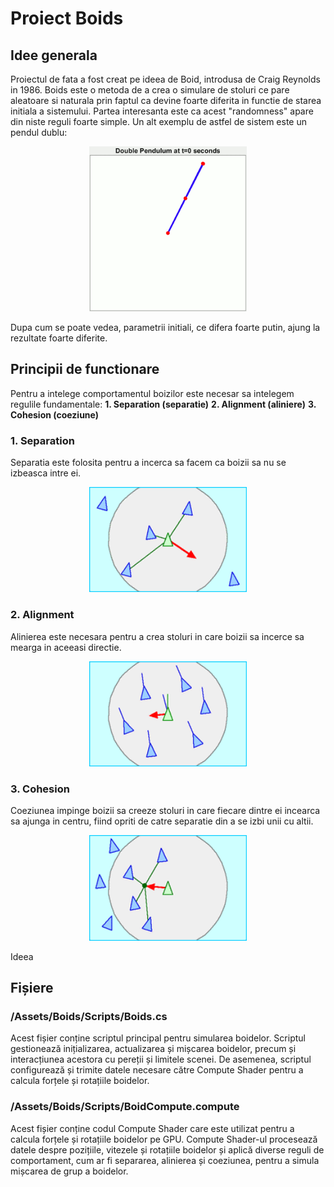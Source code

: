 # Proiect Boids

## Idee generala

Proiectul de fata a fost creat pe ideea de Boid, introdusa de Craig Reynolds in 1986. Boids este o metoda de a crea o simulare de stoluri ce pare aleatoare si naturala prin faptul ca devine foarte diferita in functie de starea initiala a sistemului. Partea interesanta este ca acest "randomness" apare din niste reguli foarte simple. Un alt exemplu de astfel de sistem este un pendul dublu:
<div style="text-align: center">
    <img src="Demonstrating_Chaos_with_a_Double_Pendulum.gif" style="width:50%"></img>
</div>

Dupa cum se poate vedea, parametrii initiali, ce difera foarte putin, ajung la rezultate foarte diferite.

## Principii de functionare

Pentru a intelege comportamentul boizilor este necesar sa intelegem regulile fundamentale:
**1. Separation (separatie)**
**2. Alignment (aliniere)**
**3. Cohesion (coeziune)**

### 1. Separation
Separatia este folosita pentru a incerca sa facem ca boizii sa nu se izbeasca intre ei.

<div style="text-align: center">
    <img src="Rule_separation.gif" style="width:50%"></img>
</div>

### 2. Alignment
Alinierea este necesara pentru a crea stoluri in care boizii sa incerce sa mearga in aceeasi directie.

<div style="text-align: center">
    <img src="Rule_alignment.gif" style="width:50%"></img>
</div>

### 3. Cohesion
Coeziunea impinge boizii sa creeze stoluri in care fiecare dintre ei incearca sa ajunga in centru, fiind opriti de catre separatie din a se izbi unii cu altii.

<div style="text-align: center">
    <img src="Rule_cohesion.gif" style="width:50%"></img>
</div>


Ideea 

## Fișiere

### /Assets/Boids/Scripts/Boids.cs

Acest fișier conține scriptul principal pentru simularea boidelor. Scriptul gestionează inițializarea, actualizarea și mișcarea boidelor, precum și interacțiunea acestora cu pereții și limitele scenei. De asemenea, scriptul configurează și trimite datele necesare către Compute Shader pentru a calcula forțele și rotațiile boidelor.

### /Assets/Boids/Scripts/BoidCompute.compute

Acest fișier conține codul Compute Shader care este utilizat pentru a calcula forțele și rotațiile boidelor pe GPU. Compute Shader-ul procesează datele despre pozițiile, vitezele și rotațiile boidelor și aplică diverse reguli de comportament, cum ar fi separarea, alinierea și coeziunea, pentru a simula mișcarea de grup a boidelor.
